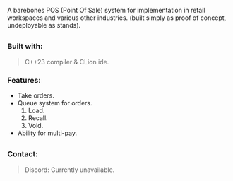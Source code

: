 A barebones POS (Point Of Sale) system for implementation in retail workspaces and various other industries. (built simply as proof of concept, undeployable as stands).
##

### Built with:
> C++23 compiler & CLion ide.

### Features:
- Take orders.
- Queue system for orders.
  1. Load.
  2. Recall.
  3. Void.
- Ability for multi-pay.

##

### Contact:
> Discord: Currently unavailable.
